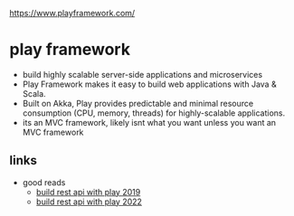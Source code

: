 https://www.playframework.com/

# play framework

- build highly scalable server-side applications and microservices
- Play Framework makes it easy to build web applications with Java & Scala.
- Built on Akka, Play provides predictable and minimal resource consumption (CPU, memory, threads) for highly-scalable applications.
- its an MVC framework, likely isnt what you want unless you want an MVC framework

## links

- good reads
  - [build rest api with play 2019](https://ixorasolution.com/blog/how-to-build-rest-api-with-scala-play-framework-1)
  - [build rest api with play 2022](https://blog.knoldus.com/build-rest-api-in-scala-with-play-framework/)
